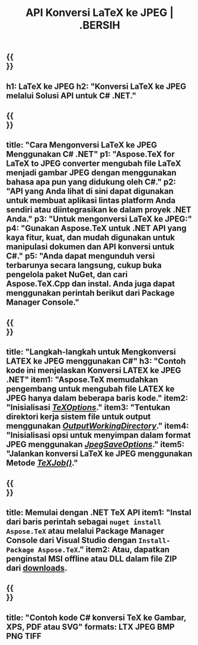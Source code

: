 ﻿---
translation: true
template: /_templates/_conversion-child-net.md
title: API Konversi LaTeX ke JPEG | .BERSIH
description: Fungsi konversi LaTeX ke JPEG. Integrasikan pustaka .NET lokal ini ke dalam proyek Anda atau gunakan aplikasi lintas platform untuk mengonversi LaTeX ke JPEG.
keywords: 'lateks ke jpeg api net, latex2jpeg mengintegrasikan c #'
url: /net/conversion/latex-to-jpeg/
family: tex
platformtag: net
feature: conversion
informat: LATEX
outformat: JPEG
otherformats: BMP PNG TIFF PDF SVG XPS
---


{{<section banner>}}
---
h1: LaTeX ke JPEG
h2: "Konversi LaTeX ke JPEG melalui Solusi API untuk C# .NET."
---

{{<section overview>}}
---
title: "Cara Mengonversi LaTeX ke JPEG Menggunakan C# .NET"
p1: "Aspose.TeX for LaTeX to JPEG converter mengubah file LaTeX menjadi gambar JPEG dengan menggunakan bahasa apa pun yang didukung oleh C#."
p2: "API yang Anda lihat di sini dapat digunakan untuk membuat aplikasi lintas platform Anda sendiri atau diintegrasikan ke dalam proyek .NET Anda."
p3: "Untuk mengonversi LaTeX ke JPEG:"
p4: "Gunakan Aspose.TeX untuk .NET API yang kaya fitur, kuat, dan mudah digunakan untuk manipulasi dokumen dan API konversi untuk C#."
p5: "Anda dapat mengunduh versi terbarunya secara langsung, cukup buka pengelola paket NuGet, dan cari Aspose.TeX.Cpp dan instal. Anda juga dapat menggunakan perintah berikut dari Package Manager Console."
---

{{<section feature1>}}
---
title: "Langkah-langkah untuk Mengkonversi LATEX ke JPEG menggunakan C#"
h3: "Contoh kode ini menjelaskan Konversi LATEX ke JPEG .NET"
item1: "Aspose.TeX memudahkan pengembang untuk mengubah file LATEX ke JPEG hanya dalam beberapa baris kode."
item2: "Inisialisasi [*TeXOptions*](https://reference.aspose.com/tex/net/aspose.tex/texoptions/)."
item3: "Tentukan direktori kerja sistem file untuk output menggunakan [*OutputWorkingDirectory*](https://reference.aspose.com/tex/net/aspose.tex/texoptions/outputworkingdirectory/)."
item4: "Inisialisasi opsi untuk menyimpan dalam format JPEG menggunakan [*JpegSaveOptions*](https://reference.aspose.com/tex/net/aspose.tex.presentation.image/jpegsaveoptions/)."
item5: "Jalankan konversi LaTeX ke JPEG menggunakan Metode [*TeXJob()*](https://reference.aspose.com/tex/net/aspose.tex/texjob/)."
---

{{<section feature2>}}
---
title: Memulai dengan .NET TeX API
item1: "Instal dari baris perintah sebagai ```nuget install Aspose.TeX``` atau melalui Package Manager Console dari Visual Studio dengan ```Install-Package Aspose.TeX```."
item2: Atau, dapatkan penginstal MSI offline atau DLL dalam file ZIP dari [downloads](https://downloads.aspose.com/tex/net).
---

{{<section widget>}}
---
title: "Contoh kode C# konversi TeX ke Gambar, XPS, PDF atau SVG"
formats: LTX JPEG BMP PNG TIFF
---
